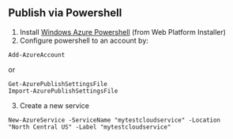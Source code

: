 ##  Publish via Powershell

1. Install [Windows Azure Powershell](http://www.windowsazure.com/en-us/documentation/articles/install-configure-powershell/) (from Web Platform Installer)
2. Configure powershell to an account by:
  ```
  Add-AzureAccount
  ```
  or
  ```
  Get-AzurePublishSettingsFile
  Import-AzurePublishSettingsFile
  ```
3. Create a new service
  ```
  New-AzureService -ServiceName "mytestcloudservice" -Location 
  "North Central US" -Label "mytestcloudservice"
  ```